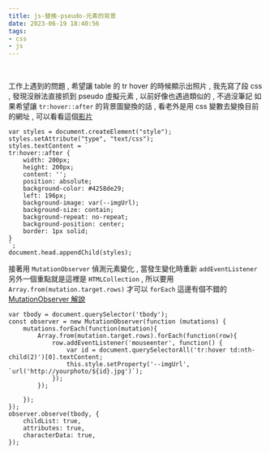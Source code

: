 ```yaml
---
title: js-替換-pseudo-元素的背景
date: 2023-06-19 18:40:56
tags:
- css
- js
---
```

&nbsp;
<!-- more -->

工作上遇到的問題 , 希望讓 table 的 tr hover 的時候顯示出照片 , 我先寫了段 css , 發現沒辦法直接抓到 pseudo 虛擬元素 , 以前好像也遇過類似的 , 不過沒筆記
如果希望讓 `tr:hover::after` 的背景圖變換的話 , 看老外是用 css 變數去變換目前的網址 , 可以看看這個[影片](https://www.youtube.com/watch?v=LszEboGO_zw)
```
var styles = document.createElement("style");
styles.setAttribute("type", "text/css");
styles.textContent = `
tr:hover::after {
    width: 200px;
    height: 200px;
    content: '';
    position: absolute;
	background-color: #4258de29;
    left: 196px;
	background-image: var(--imgUrl);
    background-size: contain;
    background-repeat: no-repeat;
    background-position: center;
	border: 1px solid;
}
`;
document.head.appendChild(styles);
```

接著用 `MutationObserver` 偵測元素變化 , 當發生變化時重新 `addEventListener`
另外一個重點就是這裡是 `HTMLCollection` , 所以要用 `Array.from(mutation.target.rows)` 才可以 `forEach`
這邊有個不錯的 [MutationObserver 解說](https://addyosmani.com/blog/mutation-observers/)
```
var tbody = document.querySelector('tbody');
const observer = new MutationObserver(function (mutations) {
	mutations.forEach(function(mutation){
		Array.from(mutation.target.rows).forEach(function(row){
			row.addEventListener('mouseenter', function() {
				var id = document.querySelectorAll('tr:hover td:nth-child(2)')[0].textContent;
				this.style.setProperty('--imgUrl',  `url('http://yourphoto/${id}.jpg')`);
			});
		});
		
	});
});
observer.observe(tbody, {
	childList: true,
	attributes: true,
	characterData: true,
});
```
